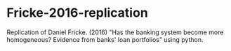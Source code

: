 # Fricke-2016-replication
Replication of Daniel Fricke. (2016) "Has the banking system become more homogeneous? Evidence from banks' loan portfolios" using python.
